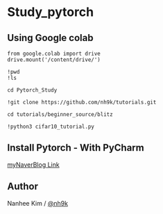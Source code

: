 # Study_pytorch

## Using Google colab


```
from google.colab import drive
drive.mount('/content/drive/')

!pwd
!ls

cd Pytorch_Study

!git clone https://github.com/nh9k/tutorials.git

cd tutorials/beginner_source/blitz

!python3 cifar10_tutorial.py
```


## Install Pytorch - With PyCharm

[myNaverBlog Link](https://blog.naver.com/kimnanhee97/221859176834)

## Author
Nanhee Kim / [@nh9k ](https://github.com/nh9k)